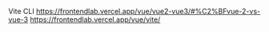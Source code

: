 Vite CLI
https://frontendlab.vercel.app/vue/vue2-vue3/#%C2%BFvue-2-vs-vue-3
https://frontendlab.vercel.app/vue/vite/